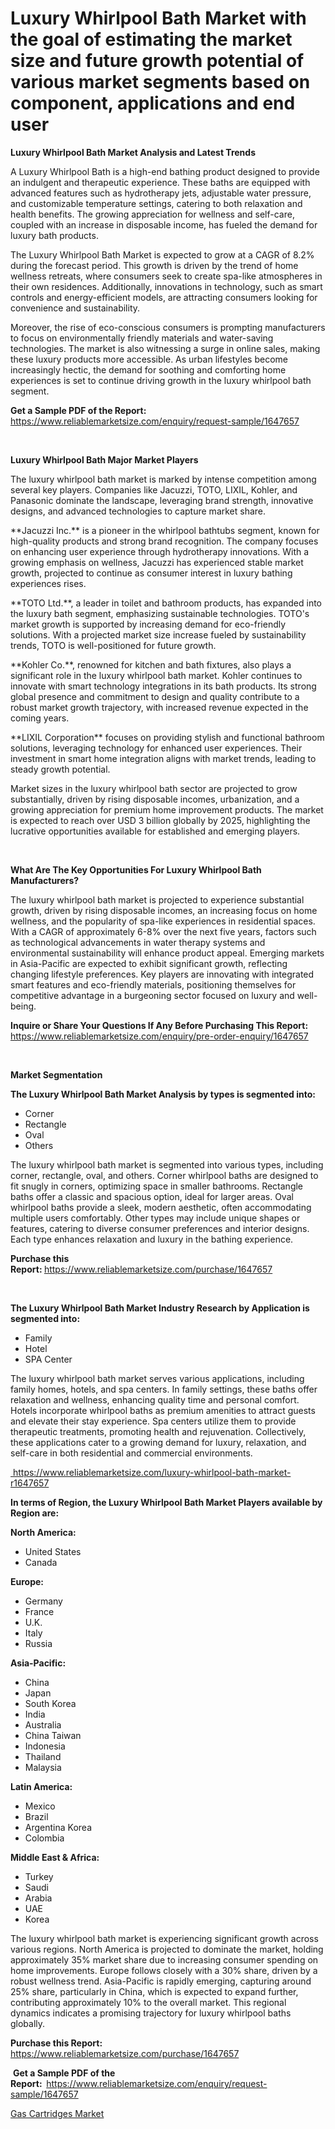 <p><h1>Luxury Whirlpool Bath Market with the goal of estimating the market size and future growth potential of various market segments based on component, applications and end user</h1></p><p><strong>Luxury Whirlpool Bath Market Analysis and Latest Trends</strong></p>
<p><p>A Luxury Whirlpool Bath is a high-end bathing product designed to provide an indulgent and therapeutic experience. These baths are equipped with advanced features such as hydrotherapy jets, adjustable water pressure, and customizable temperature settings, catering to both relaxation and health benefits. The growing appreciation for wellness and self-care, coupled with an increase in disposable income, has fueled the demand for luxury bath products.</p><p>The Luxury Whirlpool Bath Market is expected to grow at a CAGR of 8.2% during the forecast period. This growth is driven by the trend of home wellness retreats, where consumers seek to create spa-like atmospheres in their own residences. Additionally, innovations in technology, such as smart controls and energy-efficient models, are attracting consumers looking for convenience and sustainability. </p><p>Moreover, the rise of eco-conscious consumers is prompting manufacturers to focus on environmentally friendly materials and water-saving technologies. The market is also witnessing a surge in online sales, making these luxury products more accessible. As urban lifestyles become increasingly hectic, the demand for soothing and comforting home experiences is set to continue driving growth in the luxury whirlpool bath segment.</p></p>
<p><strong>Get a Sample PDF of the Report:&nbsp;</strong> <a href="https://www.reliablemarketsize.com/enquiry/request-sample/1647657?utm_campaign=2996&utm_medium=2&utm_source=Github&utm_content=ia&utm_term=05042025&utm_id=luxury-whirlpool-bath">https://www.reliablemarketsize.com/enquiry/request-sample/1647657</a></p>
<p>&nbsp;</p>
<p><strong>Luxury Whirlpool Bath Major Market Players</strong></p>
<p><p>The luxury whirlpool bath market is marked by intense competition among several key players. Companies like Jacuzzi, TOTO, LIXIL, Kohler, and Panasonic dominate the landscape, leveraging brand strength, innovative designs, and advanced technologies to capture market share.</p><p>**Jacuzzi Inc.** is a pioneer in the whirlpool bathtubs segment, known for high-quality products and strong brand recognition. The company focuses on enhancing user experience through hydrotherapy innovations. With a growing emphasis on wellness, Jacuzzi has experienced stable market growth, projected to continue as consumer interest in luxury bathing experiences rises.</p><p>**TOTO Ltd.**, a leader in toilet and bathroom products, has expanded into the luxury bath segment, emphasizing sustainable technologies. TOTO's market growth is supported by increasing demand for eco-friendly solutions. With a projected market size increase fueled by sustainability trends, TOTO is well-positioned for future growth.</p><p>**Kohler Co.**, renowned for kitchen and bath fixtures, also plays a significant role in the luxury whirlpool bath market. Kohler continues to innovate with smart technology integrations in its bath products. Its strong global presence and commitment to design and quality contribute to a robust market growth trajectory, with increased revenue expected in the coming years.</p><p>**LIXIL Corporation** focuses on providing stylish and functional bathroom solutions, leveraging technology for enhanced user experiences. Their investment in smart home integration aligns with market trends, leading to steady growth potential.</p><p>Market sizes in the luxury whirlpool bath sector are projected to grow substantially, driven by rising disposable incomes, urbanization, and a growing appreciation for premium home improvement products. The market is expected to reach over USD 3 billion globally by 2025, highlighting the lucrative opportunities available for established and emerging players.</p></p>
<p>&nbsp;</p>
<p><strong>What Are The Key Opportunities For Luxury Whirlpool Bath Manufacturers?</strong></p>
<p><p>The luxury whirlpool bath market is projected to experience substantial growth, driven by rising disposable incomes, an increasing focus on home wellness, and the popularity of spa-like experiences in residential spaces. With a CAGR of approximately 6-8% over the next five years, factors such as technological advancements in water therapy systems and environmental sustainability will enhance product appeal. Emerging markets in Asia-Pacific are expected to exhibit significant growth, reflecting changing lifestyle preferences. Key players are innovating with integrated smart features and eco-friendly materials, positioning themselves for competitive advantage in a burgeoning sector focused on luxury and well-being.</p></p>
<p><strong>Inquire or Share Your Questions If Any Before Purchasing This Report:</strong> <a href="https://www.reliablemarketsize.com/enquiry/pre-order-enquiry/1647657?utm_campaign=2996&utm_medium=2&utm_source=Github&utm_content=ia&utm_term=05042025&utm_id=luxury-whirlpool-bath">https://www.reliablemarketsize.com/enquiry/pre-order-enquiry/1647657</a></p>
<p>&nbsp;</p>
<p><strong>Market Segmentation</strong></p>
<p><strong>The Luxury Whirlpool Bath Market Analysis by types is segmented into:</strong></p>
<p><ul><li>Corner</li><li>Rectangle</li><li>Oval</li><li>Others</li></ul></p>
<p><p>The luxury whirlpool bath market is segmented into various types, including corner, rectangle, oval, and others. Corner whirlpool baths are designed to fit snugly in corners, optimizing space in smaller bathrooms. Rectangle baths offer a classic and spacious option, ideal for larger areas. Oval whirlpool baths provide a sleek, modern aesthetic, often accommodating multiple users comfortably. Other types may include unique shapes or features, catering to diverse consumer preferences and interior designs. Each type enhances relaxation and luxury in the bathing experience.</p></p>
<p><strong>Purchase this Report:&nbsp;</strong><a href="https://www.reliablemarketsize.com/purchase/1647657?utm_campaign=2996&utm_medium=2&utm_source=Github&utm_content=ia&utm_term=05042025&utm_id=luxury-whirlpool-bath">https://www.reliablemarketsize.com/purchase/1647657</a></p>
<p>&nbsp;</p>
<p><strong>The Luxury Whirlpool Bath Market Industry Research by Application is segmented into:</strong></p>
<p><ul><li>Family</li><li>Hotel</li><li>SPA Center</li></ul></p>
<p><p>The luxury whirlpool bath market serves various applications, including family homes, hotels, and spa centers. In family settings, these baths offer relaxation and wellness, enhancing quality time and personal comfort. Hotels incorporate whirlpool baths as premium amenities to attract guests and elevate their stay experience. Spa centers utilize them to provide therapeutic treatments, promoting health and rejuvenation. Collectively, these applications cater to a growing demand for luxury, relaxation, and self-care in both residential and commercial environments.</p></p>
<p><a href="https://www.reliablemarketsize.com/luxury-whirlpool-bath-market-r1647657?utm_campaign=2996&utm_medium=2&utm_source=Github&utm_content=ia&utm_term=05042025&utm_id=luxury-whirlpool-bath">&nbsp;https://www.reliablemarketsize.com/luxury-whirlpool-bath-market-r1647657</a></p>
<p><strong>In terms of Region, the Luxury Whirlpool Bath Market Players available by Region are:</strong></p>
<p>
    <p> <strong> North America: </strong>
        <ul>
            <li>United States</li>
            <li>Canada</li>
        </ul>
        </p> 
    <p> <strong> Europe: </strong>
        <ul>
            <li>Germany</li>
            <li>France</li>
            <li>U.K.</li>
            <li>Italy</li>
            <li>Russia</li>
        </ul>
        </p> 
    <p> <strong> Asia-Pacific: </strong>
        <ul>
            <li>China</li>
            <li>Japan</li>
            <li>South Korea</li>
            <li>India</li>
            <li>Australia</li>
            <li>China Taiwan</li>
            <li>Indonesia</li>
            <li>Thailand</li>
            <li>Malaysia</li>
        </ul>
        </p> 
    <p> <strong> Latin America: </strong>
        <ul>
            <li>Mexico</li>
            <li>Brazil</li>
            <li>Argentina Korea</li>
            <li>Colombia</li>
        </ul>
        </p> 
    <p> <strong> Middle East & Africa: </strong>
        <ul>
            <li>Turkey</li>
            <li>Saudi</li>
            <li>Arabia</li>
            <li>UAE</li>
            <li>Korea</li>
        </ul>
    </p>
    </p>
<p><p>The luxury whirlpool bath market is experiencing significant growth across various regions. North America is projected to dominate the market, holding approximately 35% market share due to increasing consumer spending on home improvements. Europe follows closely with a 30% share, driven by a robust wellness trend. Asia-Pacific is rapidly emerging, capturing around 25% share, particularly in China, which is expected to expand further, contributing approximately 10% to the overall market. This regional dynamics indicates a promising trajectory for luxury whirlpool baths globally.</p></p>
<p><strong>Purchase this Report: </strong><a href="https://www.reliablemarketsize.com/purchase/1647657?utm_campaign=2996&utm_medium=2&utm_source=Github&utm_content=ia&utm_term=05042025&utm_id=luxury-whirlpool-bath">https://www.reliablemarketsize.com/purchase/1647657</a></p>
<p>&nbsp;<strong>Get a Sample PDF of the Report:&nbsp;&nbsp;</strong><a href="https://www.reliablemarketsize.com/enquiry/request-sample/1647657?utm_campaign=2996&utm_medium=2&utm_source=Github&utm_content=ia&utm_term=05042025&utm_id=luxury-whirlpool-bath">https://www.reliablemarketsize.com/enquiry/request-sample/1647657</a></p>
<p><strong></strong></p>
<p><p><a href="https://github.com/djarixneoza/Market-Research-Report-List-1/blob/main/gas-cartridges-market.md?utm_campaign=2996&utm_medium=2&utm_source=Github&utm_content=ia&utm_term=05042025&utm_id=luxury-whirlpool-bath">Gas Cartridges Market</a></p></p>